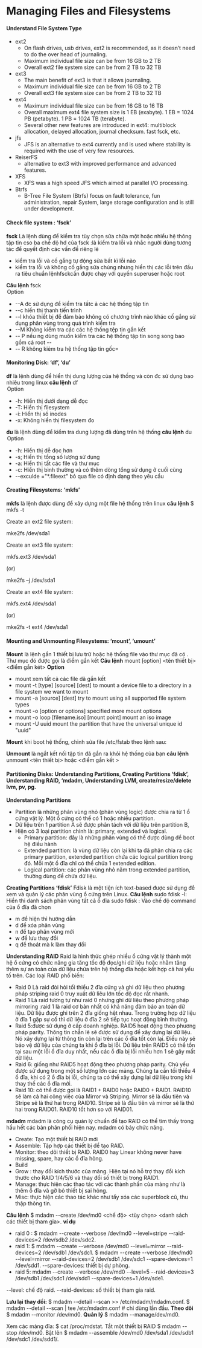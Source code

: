 # Managing Files and Filesystems
#### Understand File System Type
* ext2
  - On flash drives, usb drives, ext2 is recommended, as it doesn’t need to do the over head of journaling.
  - Maximum individual file size can be from 16 GB to 2 TB
  - Overall ext2 file system size can be from 2 TB to 32 TB
* ext3
  - The main benefit of ext3 is that it allows journaling.
  - Maximum individual file size can be from 16 GB to 2 TB
  - Overall ext3 file system size can be from 2 TB to 32 TB
* ext4
  - Maximum individual file size can be from 16 GB to 16 TB
  - Overall maximum ext4 file system size is 1 EB (exabyte). 1 EB = 1024 PB (petabyte). 1 PB = 1024 TB (terabyte).
  - Several other new features are introduced in ext4: multiblock allocation, delayed allocation, journal checksum. fast fsck, etc.
* jfs
  - JFS is an alternative to ext4 currently and is used where stability is required with the use of very few resources. 
* ReiserFS
  - alternative to ext3 with improved performance and advanced features.
* XFS
  - XFS was a high speed JFS which aimed at parallel I/O processing.
* Btrfs
  - B-Tree File System (Btrfs) focus on fault tolerance, fun administration, repair System, large storage configuration and is still under development.

#### Check file system : ‘fsck’

**fsck** Là lệnh dùng để kiểm tra tùy chọn sửa chữa một hoặc nhiều hệ thông tập tin cso ba chế độ hđ của fsck :là kiểm tra lỗi và nhắc người dùng tương tác để quyết định các vấn đề riêng lẻ
 *   kiểm tra lỗi và cố gắng tự động sửa bất kì lỗi nào
  *  kiểm tra lỗi và không cố gắng sửa chúng nhưng hiển thị các lỗi trên đầu ra tiêu chuẩn lệnhfsckcần được chạy với quyền superuser hoặc root
  
**Câu lệnh**  fsck <option> <file> 
**Option**
 * --A đc sử dụng để kiểm tra tấtc ả các hệ thống tập tin 
 * --c hiển thị thanh tiến trình 
 * --l khóa thiết bị để đảm bảo không có chương trình nào khác cố gắng sử dụng phân vùng trong quá trình kiểm tra 
 * --M Không kiểm tra các các hệ thống tệp tin gắn kết 
 * -- P nếu ng dùng muốn kiểm tra các hệ thống tập tin song song bao gồm cả root --
 * -- R không kiẻm tra hệ thống tập tin gốc=
 
#### Monitoring Disk: ‘df’, ‘du’
**df** là lệnh dùng để hiển thị dung lượng của hệ thống và còn đc sử dụng bao nhiêu trong linux
**câu lệnh** df <option><file> 
**Option** 
* -h: Hiển thị dưới dạng dễ đọc 
* -T: Hiển thị filesystem 
* -i: Hiển thị số inodes 
* -x: Không hiển thị filesystem đo

**du** là lệnh dùng để kiểm tra dung lượng đã dùng trên hệ thống
**câu lệnh** du <option> <file> 
**Option**
* -h: Hiển thị dễ đọc hơn 
* -s; Hiển thị tổng số lượng sử dụng 
* -a: Hiển thị tất các file và thư mục
* -c: Hiển thị bình thường và có thêm dòng tổng sử dụng ở cuối cùng 
* --exculde ="*.fileext" bỏ qua file có định dạng theo yêu cầu 

#### Creating Filesystems: ‘mkfs’
**mkfs** là lệnh được dùng để xây dựng một file hệ thống trên linux
**câu lệnh** $ mkfs -t <fs type> <device>

Create an ext2 file system:

mke2fs /dev/sda1

Create an ext3 file system:

mkfs.ext3 /dev/sda1

(or)

mke2fs –j /dev/sda1

Create an ext4 file system:

mkfs.ext4 /dev/sda1

(or)

mke2fs -t ext4 /dev/sda1

#### Mounting and Unmounting Filesystems: ‘mount’, ‘umount’
**Mount** là lệnh gắn 1 thiết bị lưu trữ hoặc hệ thống file vào thư mục  đã có . Thư mục đó được gọi là điểm  gắn kết 
**Câu lệnh** mount [option] <tên thiết bị> <điểm gắn két> 
**Option**
* mount xem tất cả các file dã gắn kết 
* mount -t [type] [source] [dest] to mount a device file to a directory in a file system we want to mount
* mount -a [source] [dest] try to mount using all supported file system types
* mount -o [option or options] specified more mount options
* mount -o loop [filename.iso] [mount point] mount an iso image
* mount -U uuid mount the partition that have the universal unique id "uuid"

**Mount** khi boot hệ thống, chỉnh sửa file /etc/fstab theo lệnh sau: 
**<file system> <mount point>   <type>  <options>       <dump>  <pass>**


**Unmount** là ngắt kết nối tập tin đã gắn ra khỏi hệ thống của bạn 
**câu lệnh** unmount <tên thiết bị> hoặc <điểm gắn kết > 

#### Partitioning Disks: Understanding Partitions, Creating Partitions ‘fdisk’, Understanding RAID, ‘mdadm, Understanding LVM, create/resize/delete lvm, pv, pg.

**Understanding Partitions** 
* Partition là những phân vùng nhỏ (phân vùng logic) được chia ra từ 1 ổ cứng vật lý. Một ổ cứng có thể có 1 hoặc nhiều partition.
* Dữ liệu trên 1 partition A sẽ được phân tách với dữ liệu trên partition B,
* Hiện có 3 loại partition chính là: primary, extended và logical.
  - Primary partition: đây là những phân vùng có thể được dùng để boot hệ điều hành
  - Extended partition: là vùng dữ liệu còn lại khi ta đã phân chia ra các primary partition, extended partition chứa các logical partition trong đó. Mỗi một ổ đĩa chỉ có thể chứa 1 extended edition.
  - Logical partition: các phân vùng nhỏ nằm trong extended partition, thường dùng để chứa dữ liệu.

**Creating Partitions ‘fdisk’** 
Fdisk là một tiện ích text-based được sử dụng để xem và quản lý các phân vùng ổ cứng trên Linux.
**Câu lệnh** 
sudo fdisk -l: Hiển thi danh sách phân vùng tất cả ổ đĩa 
sudo fdisk <disk>: Vào chế độ command của ổ  đĩa đã chọn 
* m để hiện thỉ hướng dẫn 
* d để xóa phân vùng
* n để tạo phân vùng mới 
* w để lưu thay đổi
* q để thoát mà k làm thay đổi

**Understanding RAID**
Raid là hình thức ghép nhiều ổ cứng vật lý thành một hệ ổ cứng có chức năng gia tăng tốc độ đọc/ghi dữ liệu hoặc nhằm tăng thêm sự an toàn của dữ liệu chứa trên hệ thống đĩa hoặc kết hợp cả hai yếu tố trên.
Các loại RAID phổ biến: 
* Raid 0 Là raid đòi hỏi tối thiểu 2 đĩa cứng và ghi dữ liệu theo phương pháp striping raid 0 truy xuất dữ liêu lớn tốc độ đọc rất nhanh.
* Raid 1 Là raid tương tự như raid 0 nhưng ghi dữ liệu theo phương pháp mirroring :raid 1 là raid cơ bản nhất có khả năng đảm bảo an toàn dữ liệu. Dữ liệu được ghi trên 2 đĩa giống hệt nhau. Trong trường hợp dữ liệu ở đĩa 1 gặp sự cố thì dữ liệu ở đĩa 2 sẽ tiếp tục hoạt động bình thường.
* Raid 5:được sử dụng ở cấp doanh nghiệp. RAID5 hoạt động theo phương pháp parity. Thông tin chẵn lẻ sẽ được sử dụng để xây dựng lại dữ liệu. Nó xây dựng lại từ thông tin còn lại trên các ổ đĩa tốt còn lại. Điều này sẽ bảo vệ dữ liệu của chúng ta khi ổ đĩa bị lỗi. Dử liệu trên RAID5 có thể tồn tại sau một lỗi ổ đĩa duy nhất, nếu các ổ đĩa bị lỗi nhiều hơn 1 sẽ gây mất dữ liệu.
* Raid 6: giống như RAID5 hoạt động theo phương pháp parity. Chủ yếu được sử dụng trong một số lượng lớn các mảng. Chúng ta cần tối thiểu 4 ổ đĩa, khi có 2 ổ đĩa bị lỗi, chúng ta có thể xây dựng lại dữ liệu trong khi thay thế các ổ đĩa mới.
* Raid 10: có thể được gọi là RAID1 + RAID0 hoặc RAID0 + RAID1. RAID10 sẽ làm cả hai công việc của Mirror và Striping. Mirror sẽ là đầu tiên và Stripe sẽ là thứ hai trong RAID10. Stripe sẽ là đầu tiên và mirror sẽ là thứ hai trong RAID01. RAID10 tốt hơn so với RAID01. 

**mdadm** 
mdadm là công cụ quản lý chuẩn để tạo RAID có thể tìm thấy trong hầu hết các bản phân phối hiện nay.
mdadm có bảy chức năng.

  * Create: Tạo một thiết bị RAID mới
  *  Assemble: Tập hợp các thiết bị để tạo RAID.
  * Monitor: theo dõi thiết bị RAID. RAID0 hay Linear không never have missing, spare, hay các ổ đĩa hỏng.
  * Build
  * Grow : thay đổi kích thước của mảng. Hiện tại nó hỗ trợ thay đổi kích thước cho RAID 1/4/5/6 và thay đổi số thiết bị trong RAID1.
  *  Manage: thực hiện các thao tác với các thành phần của mảng như là thêm ổ đĩa và gỡ bỏ thiết bị sai hỏng.
  *  Misc: thực hiện các thao tác khác như tẩy xóa các superblock cũ, thu thập thông tin.

**Câu lệnh** 
$ mdadm --create /dev/md0 <chế độ> <tùy chọn> <danh sách các thiết bị tham gia>.
**ví dụ** 
* raid 0 : $ mdadm --create --verbose /dev/md0 --level=stripe --raid-devices=2 /dev/sdb2 /dev/sdc2.
* raid 1:
$ mdadm --create --verbose /dev/md0 --level=mirror --raid-devices=2 /dev/sdb1 /dev/sdc1.
$ mdadm --create --verbose /dev/md0 --level=mirror --raid-devices=2 /dev/sdb1 /dev/sdc1 --spare-devices=1 /dev/sdd1.
--spare-devices: thiết bị dự phòng.
* raid 5: mdadm --create --verbose /dev/md0 --level=5 --raid-devices=3 /dev/sdb1 /dev/sdc1 /dev/sdd1 --spare-devices=1 /dev/sde1.

--level: chế độ raid.
--raid-devices: số thiết bị tham gia raid.


**Lưu lại thay đổi:** 
$ mdadm --detail --scan >> /etc/mdadm/mdadm.conf.
$ mdadm --detail --scan | tee /etc/mdadm.conf # chỉ dùng lần đầu.
**Theo dõi** 
$ mdadm --monitor /dev/md0.
**Quản lý** 
$ mdadm --manage/dev/md0.

Xem các mảng đĩa:
$ cat /proc/mdstat.
Tắt một thiết bị RAID
$ mdadm --stop /dev/md0.
Bật lên
$ mdadm --assemble /dev/md0 /dev/sda1 /dev/sdb1 /dev/sdc1 /dev/sdd1/.




